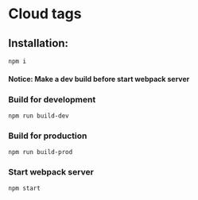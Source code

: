 # Cloud tags

## Installation:

```
npm i
```

#### Notice: Make a dev build before start webpack server

### Build for development

```
npm run build-dev
```

### Build for production

```
npm run build-prod
```

### Start webpack server

```
npm start
```